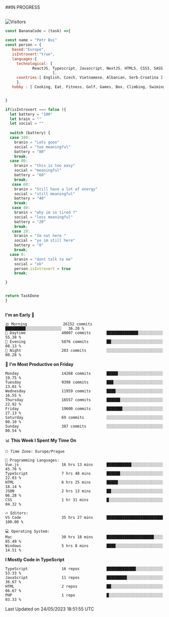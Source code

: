 ##IN PROGRESS
##
![Visitors](https://komarev.com/ghpvc/?username=petrbui&style=for-the-badge&label=Visitors+👀)
```Javascript
const BananaCode = (task) =>{

const name = "Petr Bui"
const person = {
   based:"Europe",
   isIntrovert:"true",
   languages:{
     technological: [ 
            ReactJS, Typescript, Javascript, NextJS, HTML5, CSS3, SASS, Redux, Node, Storybook, Styled-Component
                     ],
     countries:[ English, Czech, Vietnamese, Albanian, Serb-Croatina ]
     },
   hobby : [ Cooking, Eat, Fitness, Golf, Games, Box, Climbing, Swiming],


}

if(isIntrovert === false ){
  let battery = "100"
  let brain = ""
  let social = ""
  
  switch (battery) {
  case 100:
    branin = "Lets gooo"
    social = "too meaningful"
    battery = "80"
    break;
  case 80:
    branin = "this is too easy"
    social = "meaningful"
    battery = "60"
    break;
   case 60:
    branin = "Still have a lot of energy"
    social = "still meaningful"
    battery = "40"
    break;
   case 40:
    branin = "why im so tired ?"
    social = "less meaningful"
    battery = "20"
    break;
   case 20:
    branin = "Im not here "
    social = "ye im still here"
    battery = "0"
    break;
  case 0:
    branin = "dont talk to me"
    social = "ok"
    person.isIntrovert = true
    break;

}


return TaskDone
}
```



##
<!--
[![My GitHub stats](https://github-readme-stats.vercel.app/api?username=petrbui&theme=github_dark)](https://github.com/anuraghazra/github-readme-stats)

[![My wakatime stats](https://github-readme-stats.vercel.app/api/wakatime?username=petrbui&theme=github_dark)](https://github.com/anuraghazra/github-readme-stats)
-->
<!--START_SECTION:waka-->
**I'm an Early 🐤** 

```text
🌞 Morning                26152 commits       █████████░░░░░░░░░░░░░░░░   36.20 % 
🌆 Daytime                40007 commits       ██████████████░░░░░░░░░░░   55.38 % 
🌃 Evening                5876 commits        ██░░░░░░░░░░░░░░░░░░░░░░░   08.13 % 
🌙 Night                  203 commits         ░░░░░░░░░░░░░░░░░░░░░░░░░   00.28 % 
```
📅 **I'm Most Productive on Friday** 

```text
Monday                   14268 commits       █████░░░░░░░░░░░░░░░░░░░░   19.75 % 
Tuesday                  9398 commits        ███░░░░░░░░░░░░░░░░░░░░░░   13.01 % 
Wednesday                11959 commits       ████░░░░░░░░░░░░░░░░░░░░░   16.55 % 
Thursday                 16557 commits       ██████░░░░░░░░░░░░░░░░░░░   22.92 % 
Friday                   19600 commits       ███████░░░░░░░░░░░░░░░░░░   27.13 % 
Saturday                 69 commits          ░░░░░░░░░░░░░░░░░░░░░░░░░   00.10 % 
Sunday                   387 commits         ░░░░░░░░░░░░░░░░░░░░░░░░░   00.54 % 
```


📊 **This Week I Spent My Time On** 

```text
🕑︎ Time Zone: Europe/Prague

💬 Programming Languages: 
Vue.js                   16 hrs 13 mins      ███████████░░░░░░░░░░░░░░   45.76 % 
TypeScript               7 hrs 48 mins       ██████░░░░░░░░░░░░░░░░░░░   22.03 % 
HTML                     6 hrs 25 mins       █████░░░░░░░░░░░░░░░░░░░░   18.14 % 
JSON                     2 hrs 13 mins       ██░░░░░░░░░░░░░░░░░░░░░░░   06.28 % 
CSS                      1 hr 31 mins        █░░░░░░░░░░░░░░░░░░░░░░░░   04.32 % 

🔥 Editors: 
VS Code                  35 hrs 27 mins      █████████████████████████   100.00 % 

💻 Operating System: 
Mac                      30 hrs 18 mins      █████████████████████░░░░   85.49 % 
Windows                  5 hrs 8 mins        ████░░░░░░░░░░░░░░░░░░░░░   14.51 % 
```

**I Mostly Code in TypeScript** 

```text
TypeScript               16 repos            █████████████░░░░░░░░░░░░   53.33 % 
JavaScript               11 repos            █████████░░░░░░░░░░░░░░░░   36.67 % 
HTML                     2 repos             ██░░░░░░░░░░░░░░░░░░░░░░░   06.67 % 
PHP                      1 repo              █░░░░░░░░░░░░░░░░░░░░░░░░   03.33 % 
```




 Last Updated on 24/05/2023 18:51:55 UTC
<!--END_SECTION:waka-->
